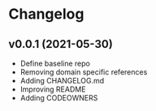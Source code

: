 # Changelog

## v0.0.1 (2021-05-30)

+ Define baseline repo
+ Removing domain specific references
+ Adding CHANGELOG.md
+ Improving README
+ Adding CODEOWNERS
